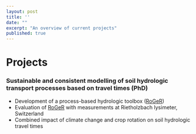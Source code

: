 ```yaml
---
layout: post
title: ''
date: ""
excerpt: "An overview of current projects"
published: true
---
```

# Projects

### Sustainable and consistent modelling of soil hydrologic transport processes based on travel times (PhD)
- Development of a process-based hydrologic toolbox ([RoGeR](https://github.com/Hydrology-IFH/roger/))
- Evaluation of [RoGeR](https://github.com/Hydrology-IFH/roger/) with measurements at Rietholzbach lysimeter, Switzerland
- Combined impact of climate change and crop rotation on soil hydrologic travel times